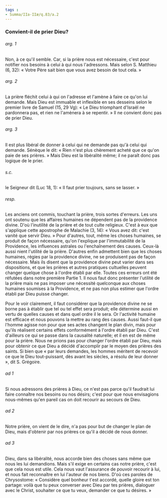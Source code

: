 ```yaml
---
tags : 
- Summa/IIa-IIæ/q.83/a.2
---
```


### Convient-il de prier Dieu?

###### arg. 1
Non, à ce qu'il semble. Car, si la prière nous est nécessaire, c'est pour notifier nos besoins à celui à qui nous l'adressons. Mais selon S. Matthieu (6, 32): « Votre Père sait bien que vous avez besoin de tout cela. » 

###### arg. 2
La prière fléchit celui à qui on l'adresse et l'amène à faire ce qu'on lui demande. Mais Dieu est immuable et inflexible en ses desseins selon le premier livre de Samuel (15, 29 Vg): « Le Dieu triomphant d'Israël ne pardonnera pas, et rien ne l'amènera à se repentir. » Il ne convient donc pas de prier Dieu. 

###### arg. 3
Il est plus libéral de donner à celui qui ne demande pas qu'à celui qui demande. Sénèque le dit: « Rien n'est plus chèrement acheté que ce qu'on paie de ses prières. » Mais Dieu est la libéralité même; il ne paraît donc pas logique de le prier. 

###### s.c.
le Seigneur dit (Luc 18, 1): « Il faut prier toujours, sans se lasser. » 

###### resp.
Les anciens ont commis, touchant la prière, trois sortes d'erreurs. Les uns ont soutenu que les affaires humaines ne dépendent pas de la providence divine. D'où l'inutilité de la prière et de tout culte religieux. C'est à eux que s'applique cette apostrophe de Malachie (3, 14): « Vous avez dit: c'est vanité que servir Dieu. » Pour d'autres, tout, même les choses humaines, se produit de façon nécessaire, qu'on l'explique par l'immutabilité de la Providence, les influences astrales ou l'enchaînement des causes. Ceux-là aussi nient l'utilité de la prière. D'autres enfin admettent bien que les choses humaines, régies par la providence divine, ne se produisent pas de façon nécessaire. Mais ils disent que la providence divine peut varier dans ses dispositions, et que les prières et autres pratiques cultuelles peuvent changer quelque chose à l'ordre établi par elle. Toutes ces erreurs ont été réfutées dans notre première Partie 1. Il nous faut donc présenter l'utilité de la prière mais ne pas imposer une nécessité quelconque aux choses humaines soumises à la Providence, et ne pas non plus estimer que l'ordre établi par Dieu puisse changer. 

Pour le voir clairement, il faut considérer que la providence divine ne se borne pas à établir que tel ou tel effet sera produit; elle détermine aussi en vertu de quelles causes et dans quel ordre il le sera. Or l'activité humaine est efficace et nous pouvons la mettre au rang des causes. Aussi faut-il que l'homme agisse non pour que ses actes changent le plan divin, mais pour qu'ils réalisent certains effets conformément à l'ordre établi par Dieu. C'est d'ailleurs ce qui se passe dans la causalité naturelle; et il en est de même pour la prière. Nous ne prions pas pour changer l'ordre établi par Dieu, mais pour obtenir ce que Dieu a décidé d'accomplir par le moyen des prières des saints. Si bien que « par leurs demandes, les hommes méritent de recevoir ce que le Dieu tout-puissant, dès avant les siècles, a résolu de leur donner », dit S. Grégoire. 

###### ad 1
Si nous adressons des prières à Dieu, ce n'est pas parce qu'il faudrait lui faire connaître nos besoins ou nos désirs; c'est pour que nous envisagions nous-mêmes qu'en pareil cas on doit recourir au secours de Dieu. 

###### ad 2
Notre prière, on vient de le dire, n'a pas pour but de changer le plan de Dieu, mais d'obtenir par nos prières ce qu'il a décidé de nous donner. 

###### ad 3
Dieu, dans sa libéralité, nous accorde bien des choses sans même que nous les lui demandions. Mais s'il exige en certains cas notre prière, c'est que cela nous est utile. Cela nous vaut l'assurance de pouvoir recourir à lui, et nous fait reconnaître en lui l'auteur de nos biens. D'où ces paroles de Chrysostome: « Considère quel bonheur t'est accordé, quelle gloire est ton partage: voilà que tu peux converser avec Dieu par tes prières, dialoguer avec le Christ, souhaiter ce que tu veux, demander ce que tu désires. » 

